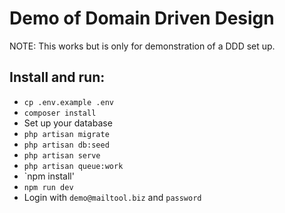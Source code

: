 # Demo of Domain Driven Design

NOTE: This works but is only for demonstration of a DDD set up.

## Install and run:
- `cp .env.example .env`
- `composer install`
- Set up your database
- `php artisan migrate`
- `php artisan db:seed`
- `php artisan serve`
- `php artisan queue:work`
- `npm install'
- `npm run dev`
- Login with `demo@mailtool.biz` and `password`

